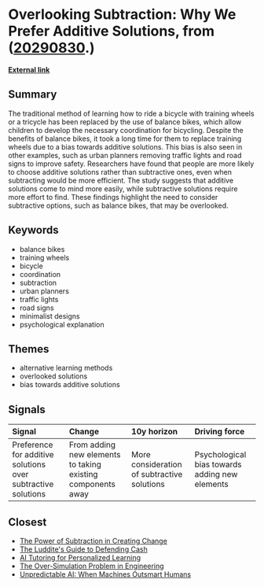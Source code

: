 # __Overlooking Subtraction: Why We Prefer Additive Solutions__, from ([20290830](https://kghosh.substack.com/p/20290830).)

__[External link](https://www.scientificamerican.com/article/our-brain-typically-overlooks-this-brilliant-problem-solving-strategy/?utm_source=substack&utm_medium=email)__



## Summary

The traditional method of learning how to ride a bicycle with training wheels or a tricycle has been replaced by the use of balance bikes, which allow children to develop the necessary coordination for bicycling. Despite the benefits of balance bikes, it took a long time for them to replace training wheels due to a bias towards additive solutions. This bias is also seen in other examples, such as urban planners removing traffic lights and road signs to improve safety. Researchers have found that people are more likely to choose additive solutions rather than subtractive ones, even when subtracting would be more efficient. The study suggests that additive solutions come to mind more easily, while subtractive solutions require more effort to find. These findings highlight the need to consider subtractive options, such as balance bikes, that may be overlooked.

## Keywords

* balance bikes
* training wheels
* bicycle
* coordination
* subtraction
* urban planners
* traffic lights
* road signs
* minimalist designs
* psychological explanation

## Themes

* alternative learning methods
* overlooked solutions
* bias towards additive solutions

## Signals

| Signal                                                       | Change                                                      | 10y horizon                                 | Driving force                                  |
|:-------------------------------------------------------------|:------------------------------------------------------------|:--------------------------------------------|:-----------------------------------------------|
| Preference for additive solutions over subtractive solutions | From adding new elements to taking existing components away | More consideration of subtractive solutions | Psychological bias towards adding new elements |

## Closest

* [The Power of Subtraction in Creating Change](954add221b754bf78bfb38199d5eb868)
* [The Luddite's Guide to Defending Cash](e6f1c3e28bc82e4204650ed636b5f056)
* [AI Tutoring for Personalized Learning](8f4d495f94113bef7aed043ebceafebb)
* [The Over-Simulation Problem in Engineering](378adae519eda1077ca6e628e3f706df)
* [Unpredictable AI: When Machines Outsmart Humans](48f89d6d7e552a0a5b1f6b59d7eeb0e9)